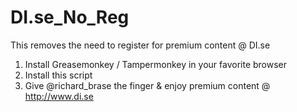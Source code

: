 # DI.se_No_Reg
This removes the need to register for premium content @ DI.se

1) Install Greasemonkey / Tampermonkey in your favorite browser<br/>
2) Install this script<br/>
3) Give @richard_brase the finger & enjoy premium content @ http://www.di.se<br/>
